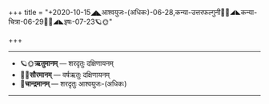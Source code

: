 +++
title = "+2020-10-15◢◣आश्वयुजः-(अधिकः)-06-28,कन्या-उत्तरफल्गुनी🌛🌌◢◣कन्या-चित्रा-06-29🌌🌞◢◣इषः-07-23🪐🌞"

+++
___________________
- 🪐🌞**ऋतुमानम्** — शरदृतुः दक्षिणायनम्
- 🌌🌞**सौरमानम्** — वर्षऋतुः दक्षिणायनम्
- 🌛**चान्द्रमानम्** — शरदृतुः आश्वयुजः-(अधिकः)
___________________

